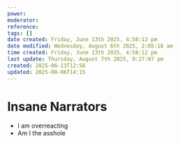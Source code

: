 ```yaml
---
power: 
moderator: 
reference: 
tags: []
date created: Friday, June 13th 2025, 4:58:12 pm
date modified: Wednesday, August 6th 2025, 2:05:18 am
time created: Friday, June 13th 2025, 4:58:12 pm
last update: Thursday, August 7th 2025, 9:27:07 pm
created: 2025-06-13T12:58
updated: 2025-08-06T14:15
---
```



# Insane Narrators

- I am overreacting
- Am I the asshole
